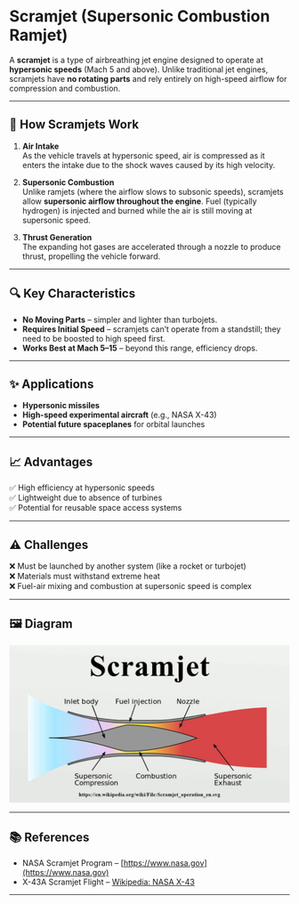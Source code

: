 # Scramjet (Supersonic Combustion Ramjet)

A **scramjet** is a type of airbreathing jet engine designed to operate at **hypersonic speeds** (Mach 5 and above). Unlike traditional jet engines, scramjets have **no rotating parts** and rely entirely on high-speed airflow for compression and combustion.

---

## 🚀 How Scramjets Work

1. **Air Intake**  
   As the vehicle travels at hypersonic speed, air is compressed as it enters the intake due to the shock waves caused by its high velocity.

2. **Supersonic Combustion**  
   Unlike ramjets (where the airflow slows to subsonic speeds), scramjets allow **supersonic airflow throughout the engine**. Fuel (typically hydrogen) is injected and burned while the air is still moving at supersonic speed.

3. **Thrust Generation**  
   The expanding hot gases are accelerated through a nozzle to produce thrust, propelling the vehicle forward.

---

## 🔍 Key Characteristics

- **No Moving Parts** – simpler and lighter than turbojets.
- **Requires Initial Speed** – scramjets can’t operate from a standstill; they need to be boosted to high speed first.
- **Works Best at Mach 5–15** – beyond this range, efficiency drops.

---

## ✨ Applications

- **Hypersonic missiles**
- **High-speed experimental aircraft** (e.g., NASA X-43)
- **Potential future spaceplanes** for orbital launches

---

## 📈 Advantages

✅ High efficiency at hypersonic speeds  
✅ Lightweight due to absence of turbines  
✅ Potential for reusable space access systems  

---

## ⚠️ Challenges

❌ Must be launched by another system (like a rocket or turbojet)  
❌ Materials must withstand extreme heat  
❌ Fuel-air mixing and combustion at supersonic speed is complex

---

## 🖼️ Diagram

![Scramjet Diagram](Pics/scramjet-diagram.png)


---

## 📚 References

- NASA Scramjet Program – [https://www.nasa.gov](https://www.nasa.gov)
- X-43A Scramjet Flight – [Wikipedia: NASA X-43](https://en.wikipedia.org/wiki/NASA_X-43)

---
